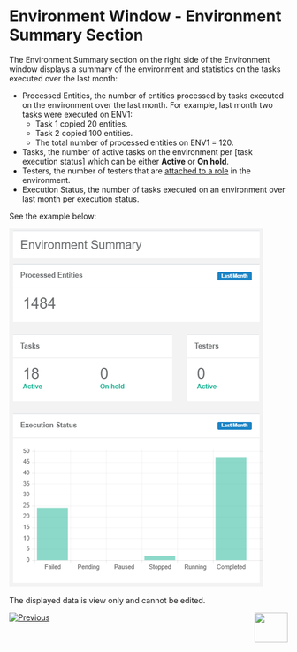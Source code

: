 # Environment Window - Environment Summary Section

The Environment Summary section on the right side of the Environment window displays a summary of the environment and statistics on the tasks executed over the last month:

- Processed Entities, the number of entities processed by tasks executed on the environment over the last month. For example, last month two tasks were executed on ENV1: 
  - Task 1 copied 20 entities. 
  - Task 2 copied 100 entities.
  - The total number of processed entities on ENV1 = 120.
- Tasks, the number of active tasks on the environment per [task execution status] which can be either **Active** or **On hold**. 
- Testers, the number of testers that are [attached to a role](10_environment_roles_tab.md#testers) in the environment.
- Execution Status, the number of tasks executed on an environment over last month per execution status. 

See the example below: 

![env summary](images/environment_summary.png)

The displayed data is view only and cannot be edited. 

 



  [![Previous](/articles/images/Previous.png)](08_environment_window_general_information.md)[<img align="right" width="60" height="54" src="/articles/images/Next.png">](10_environment_roles_tab.md)

